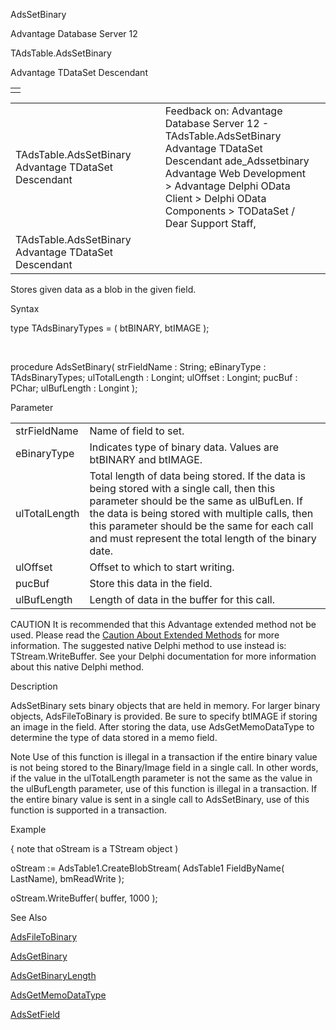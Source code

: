 AdsSetBinary




Advantage Database Server 12  

TAdsTable.AdsSetBinary

Advantage TDataSet Descendant

|  |
| --- |
|  |

|  |  |  |  |  |
| --- | --- | --- | --- | --- |
| TAdsTable.AdsSetBinary  Advantage TDataSet Descendant |  |  | Feedback on: Advantage Database Server 12 - TAdsTable.AdsSetBinary Advantage TDataSet Descendant ade\_Adssetbinary Advantage Web Development > Advantage Delphi OData Client > Delphi OData Components > TODataSet / Dear Support Staff, |  |
| TAdsTable.AdsSetBinary  Advantage TDataSet Descendant |  |  |  |  |

Stores given data as a blob in the given field.

Syntax

type TAdsBinaryTypes = ( btBINARY, btIMAGE );

 

procedure AdsSetBinary( strFieldName : String; eBinaryType : TAdsBinaryTypes; ulTotalLength : Longint; ulOffset : Longint; pucBuf : PChar; ulBufLength : Longint );

Parameter

|  |  |
| --- | --- |
| strFieldName | Name of field to set. |
| eBinaryType | Indicates type of binary data. Values are btBINARY and btIMAGE. |
| ulTotalLength | Total length of data being stored. If the data is being stored with a single call, then this parameter should be the same as ulBufLen. If the data is being stored with multiple calls, then this parameter should be the same for each call and must represent the total length of the binary date. |
| ulOffset | Offset to which to start writing. |
| pucBuf | Store this data in the field. |
| ulBufLength | Length of data in the buffer for this call. |

CAUTION It is recommended that this Advantage extended method not be used. Please read the [Caution About Extended Methods](ade_caution_about_extended_methods.htm) for more information. The suggested native Delphi method to use instead is: TStream.WriteBuffer. See your Delphi documentation for more information about this native Delphi method.

Description

AdsSetBinary sets binary objects that are held in memory. For larger binary objects, AdsFileToBinary is provided. Be sure to specify btIMAGE if storing an image in the field. After storing the data, use AdsGetMemoDataType to determine the type of data stored in a memo field.

Note Use of this function is illegal in a transaction if the entire binary value is not being stored to the Binary/Image field in a single call. In other words, if the value in the ulTotalLength parameter is not the same as the value in the ulBufLength parameter, use of this function is illegal in a transaction. If the entire binary value is sent in a single call to AdsSetBinary, use of this function is supported in a transaction.

Example

{ note that oStream is a TStream object )

oStream := AdsTable1.CreateBlobStream( AdsTable1 FieldByName( LastName), bmReadWrite );

oStream.WriteBuffer( buffer, 1000 );

See Also

[AdsFileToBinary](ade_adsfiletobinary.htm)

[AdsGetBinary](ade_adsgetbinary.htm)

[AdsGetBinaryLength](ade_adsgetbinarylength.htm)

[AdsGetMemoDataType](ade_adsgetmemodatatype.htm)

[AdsSetField](ade_adssetfield.htm)